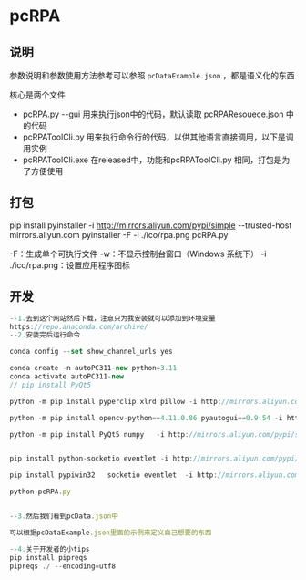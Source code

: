 # pcRPA

## 说明

参数说明和参数使用方法参考可以参照 `pcDataExample.json` ，都是语义化的东西

核心是两个文件

- pcRPA.py --gui 用来执行json中的代码，默认读取 pcRPAResouece.json 中的代码 
- pcRPAToolCli.py 用来执行命令行的代码，以供其他语言直接调用，以下是调用实例
- pcRPAToolCli.exe 在released中，功能和pcRPAToolCli.py 相同，打包是为了方便使用

## 打包

pip install pyinstaller  -i http://mirrors.aliyun.com/pypi/simple --trusted-host mirrors.aliyun.com
pyinstaller -F  -i ./ico/rpa.png  pcRPA.py

-F：生成单个可执行文件
-w：不显示控制台窗口（Windows 系统下）
-i ./ico/rpa.png：设置应用程序图标

## 开发
```js
--1.去到这个网站然后下载，注意只为我安装就可以添加到环境变量
https://repo.anaconda.com/archive/
--2.安装完后运行命令

conda config --set show_channel_urls yes

conda create -n autoPC311-new python=3.11
conda activate autoPC311-new  
// pip install PyQt5

python -m pip install pyperclip xlrd pillow -i http://mirrors.aliyun.com/pypi/simple --trusted-host mirrors.aliyun.com

python -m pip install opencv-python==4.11.0.86 pyautogui==0.9.54 -i http://mirrors.aliyun.com/pypi/simple --trusted-host mirrors.aliyun.com

python -m pip install PyQt5 numpy   -i http://mirrors.aliyun.com/pypi/simple --trusted-host mirrors.aliyun.com 


pip install python-socketio eventlet -i http://mirrors.aliyun.com/pypi/simple --trusted-host mirrors.aliyun.com

pip install pypiwin32   socketio eventlet  -i http://mirrors.aliyun.com/pypi/simple --trusted-host mirrors.aliyun.com

python pcRPA.py  


--3.然后我们看到pcData.json中

可以根据pcDataExample.json里面的示例来定义自己想要的东西

--4.关于开发者的小tips
pip install pipreqs
pipreqs ./ --encoding=utf8

```




